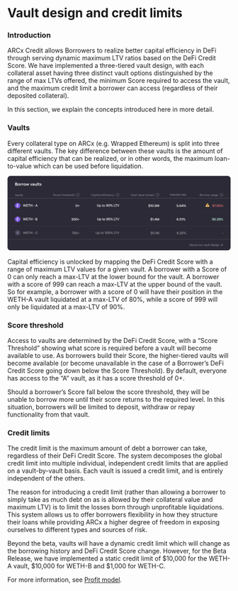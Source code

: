 # Vault design and credit limits

### Introduction

ARCx Credit allows Borrowers to realize better capital efficiency in DeFi through serving dynamic maximum LTV ratios based on the DeFi Credit Score. We have implemented a three-tiered vault design, with each collateral asset having three distinct vault options distinguished by the range of max LTVs offered, the minimum Score required to access the vault, and the maximum credit limit a borrower can access (regardless of their deposited collateral).

In this section, we explain the concepts introduced here in more detail.

### Vaults

Every collateral type on ARCx (e.g. Wrapped Ethereum) is split into three different vaults. The key difference between these vaults is the amount of capital efficiency that can be realized, or in other words, the maximum loan-to-value which can be used before liquidation.&#x20;

![Borrow vaults table showing WETH vaults A, B and C.](<../../.gitbook/assets/Vaults table.png>)

Capital efficiency is unlocked by mapping the DeFi Credit Score with a range of maximum LTV values for a given vault. A borrower with a Score of 0 can only reach a max-LTV at the lower bound for the vault. A borrower with a score of 999 can reach a max-LTV at the upper bound of the vault. So for example, a borrower with a score of 0 will have their position in the WETH-A vault liquidated at a max-LTV of 80%, while a score of 999 will only be liquidated at a max-LTV of 90%.

### Score threshold

Access to vaults are determined by the DeFi Credit Score, with a “Score Threshold” showing what score is required before a vault will become available to use. As borrowers build their Score, the higher-tiered vaults will become available (or become unavailable in the case of a Borrower’s DeFi Credit Score going down below the Score Threshold). By default, everyone has access to the “A” vault, as it has a score threshold of 0+.

Should a borrower’s Score fall below the score threshold, they will be unable to borrow more until their score returns to the required level. In this situation, borrowers will be limited to deposit, withdraw or repay functionality from that vault.

### Credit limits

The credit limit is the maximum amount of debt a borrower can take, regardless of their DeFi Credit Score. The system decomposes the global credit limit into multiple individual, independent credit limits that are applied on a vault-by-vault basis. Each vault is issued a credit limit, and is entirely independent of the others.

The reason for introducing a credit limit (rather than allowing a borrower to simply take as much debt on as is allowed by their collateral value and maximum LTV) is to limit the losses born through unprofitable liquidations. This system allows us to offer borrowers flexibility in how they structure their loans while providing ARCx a higher degree of freedom in exposing ourselves to different types and sources of risk.

Beyond the beta, vaults will have a dynamic credit limit which will change as the borrowing history and DeFi Credit Score change. However, for the Beta Release, we have implemented a static credit limit of $10,000 for the WETH-A vault, $10,000 for WETH-B and $1,000 for WETH-C.

For more information, see [Profit model](../../risk-and-infrastructure/risk-management/).
